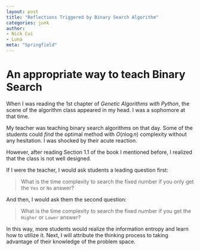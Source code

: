 ```yaml
---
layout: post
title: "Reflections Triggered by Binary Search Algorithm"
categories: junk
author:
- Nick Cui
- Luna
meta: "Springfield"
---
```


# An appropriate way to teach Binary Search

When I was reading the 1st chapter of *Genetic Algorithms with Python*, the scene of the algorithm class appeared in my head. I was a sophomore at that time.

My teacher was teaching binary search algorithms on that day. Some of the students could *find* the optimal method with $O(n\log{n})$ complexity without any hesitation. I was shocked by their acute reaction.

However, after reading Section 1.1 of the book I mentioned before, I realized that the class is not well designed.

If I were the teacher, I would ask students a leading question first:
> What is the time complexity to search the fixed number if you only get the `Yes` or `No` answer?

And then, I would ask them the second question:
> What is the time complexity to search the fixed number if you get the `Higher` or `Lower` answer?

In this way, more students would realize the information entropy and learn how to utilize it. Next, I will attribute the thinking process to taking advantage of their knowledge of the problem space.